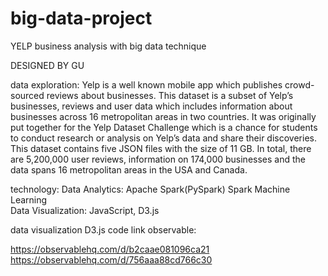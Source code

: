 # big-data-project
YELP business analysis with big data technique

DESIGNED BY GU

data exploration:
Yelp is a well known mobile app which publishes crowd-sourced reviews about businesses.
This dataset is a subset of Yelp’s businesses, reviews and user data which includes information about businesses across 16 metropolitan areas in two countries. It was originally put together for the Yelp Dataset Challenge which is a chance for students to conduct research or analysis on Yelp’s data and share their discoveries. This dataset contains five JSON files with the size of 11 GB. In total, there are 5,200,000 user reviews, information on 174,000 businesses and the data spans 16 metropolitan areas in the USA and Canada.

technology:
Data Analytics: Apache Spark(PySpark) Spark Machine Learning  
Data Visualization: JavaScript, D3.js 

data visualization D3.js code link observable:

https://observablehq.com/d/b2caae081096ca21
https://observablehq.com/d/756aaa88cd766c30
